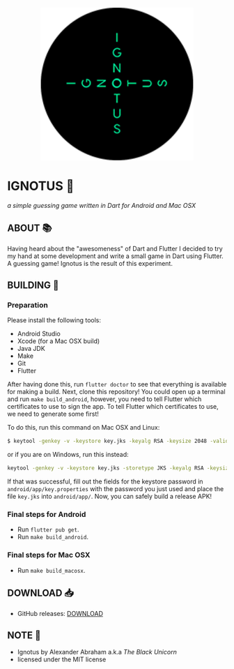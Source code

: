 <p align="center">
 <img src="https://github.com/iamtheblackunicorn/Ignotus/raw/main/android/app/src/main/res/mipmap-xxxhdpi/ic_launcher.png" width=350/>
</p>

# IGNOTUS :shushing_face:

*a simple guessing game written in Dart for Android and Mac OSX*

## ABOUT :books:

Having heard about the "awesomeness" of Dart and Flutter I decided to try my hand at some development and write a small game in Dart using Flutter. A guessing game!
Ignotus is the result of this experiment.

## BUILDING :hammer:

### Preparation

Please install the following tools:

- Android Studio
- Xcode (for a Mac OSX build)
- Java JDK
- Make
- Git
- Flutter

After having done this, run `flutter doctor` to see that everything is available for making a build.
Next, clone this repository! You could open up a terminal and run `make build_android`, however, you need to tell Flutter which certificates to use to sign the app.
To tell Flutter which certificates to use, we need to generate some first!

To do this, run this command on Mac OSX and Linux:

```bash
$ keytool -genkey -v -keystore key.jks -keyalg RSA -keysize 2048 -validity 10000 -alias key
```
or if you are on Windows, run this instead:

```bash
keytool -genkey -v -keystore key.jks -storetype JKS -keyalg RSA -keysize 2048 -validity 10000 -alias key
```
If that was successful, fill out the fields for the keystore password in `android/app/key.properties` with the password you just used and place the file `key.jks`
into `android/app/`. Now, you can safely build a release APK!

### Final steps for Android

- Run `flutter pub get`.
- Run `make build_android`.

### Final steps for Mac OSX

- Run `make build_macosx`.

## DOWNLOAD :inbox_tray:

- GitHub releases: [DOWNLOAD](https://github.com/iamtheblackunicorn/Ignotus/releases)

## NOTE :scroll:

- Ignotus by Alexander Abraham a.k.a *The Black Unicorn*
- licensed under the MIT license
